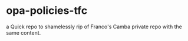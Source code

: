# opa-policies-tfc
a Quick repo to shamelessly rip of Franco's Camba private repo with the same content.
